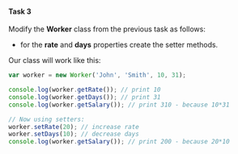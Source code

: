#### Task 3

Modify the **Worker** class from the previous task as follows:

- for the **rate** and **days** properties create the setter methods.

Our class will work like this:

```javascript
var worker = new Worker('John', 'Smith', 10, 31);

console.log(worker.getRate()); // print 10
console.log(worker.getDays()); // print 31
console.log(worker.getSalary()); // print 310 - because 10*31

// Now using setters:
worker.setRate(20); // increase rate
worker.setDays(10); // decrease days
console.log(worker.getSalary()); // print 200 - because 20*10
```

